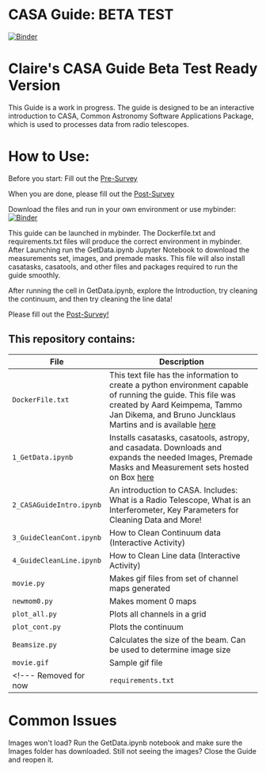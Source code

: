 # CASA Guide: BETA TEST

[![Binder](https://mybinder.org/badge_logo.svg)](https://mybinder.org/v2/gh/cat4rcc/casaguidebetaready/HEAD)

# Claire's CASA Guide Beta Test Ready Version

This Guide is a work in progress.  The guide is designed to be an interactive introduction to CASA, Common Astronomy Software Applications Package, which is used to processes data from radio telescopes. 
# How to Use: 

Before you start: 
Fill out the [Pre-Survey](https://docs.google.com/forms/d/e/1FAIpQLScGCtXByL3see-tT1fMqZQDn-rW3SxwGAAEy3nDJ3jf8Fbniw/viewform?usp=sf_link)

When you are done, please fill out the [Post-Survey](https://docs.google.com/forms/d/e/1FAIpQLSesKg9eb96SLz32fdsoe6cOoh7u8o6yH33n9Mb00h_CtPkg_A/viewform?usp=sf_link)

Download the files and run in your own environment or use mybinder:   [![Binder](https://mybinder.org/badge_logo.svg)](https://mybinder.org/v2/gh/cat4rcc/casaguidebetaready/HEAD)

This guide can be launched in mybinder. The Dockerfile.txt and requirements.txt files will produce the correct environment in mybinder. After Launching run the GetData.ipynb Jupyter Notebook to download the measurements set, images, and premade masks. This file will also install casatasks, casatools, and other files and packages required to run the guide smoothly. 

After running the cell in GetData.ipynb, explore the Introduction, try cleaning the continuum, and then try cleaning the line data! 

Please fill out the [Post-Survey!](https://docs.google.com/forms/d/e/1FAIpQLSesKg9eb96SLz32fdsoe6cOoh7u8o6yH33n9Mb00h_CtPkg_A/viewform?usp=sf_link)



## This repository contains:

| File  | Description  |
| -------- | ------- |
| `DockerFile.txt` | This text file has the information to create a python environment capable of running the guide. This file was created by Aard Keimpema, Tammo Jan Dikema, and Bruno Juncklaus Martins and is available [here](https://github.com/aardk/jupyter-casa) |
| `1_GetData.ipynb` | Installs casatasks, casatools, astropy, and casadata. Downloads and expands the needed Images, Premade Masks and Measurement sets hosted on Box [here](https://virginia.box.com/s/qhc736l24ikriadqvflnf0drhed7ll9z) |
| `2_CASAGuideIntro.ipynb` | An introduction to CASA. Includes: What is a Radio Telescope, What is an Interferometer, Key Parameters for Cleaning Data and More!  |
| `3_GuideCleanCont.ipynb` |  How to Clean Continuum data (Interactive Activity)   |
| `4_GuideCleanLine.ipynb`  | How to Clean Line data (Interactive Activity) |  
| `movie.py` | Makes gif files from set of channel maps generated |
| `newmom0.py` | Makes moment 0 maps  |
| `plot_all.py` | Plots all channels in a grid  |
| `plot_cont.py`  | Plots the continuum  |  
| `Beamsize.py`  | Calculates the size of the beam. Can be used to determine image size |
| `movie.gif` | Sample gif file |
<!---  Removed for now | `requirements.txt` | This text file contains the required dependencies to run the Guide  | ---> 


# Common Issues 

Images won't load? Run the GetData.ipynb notebook and make sure the Images folder has downloaded. Still not seeing the images? Close the Guide and reopen it. 




